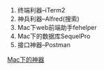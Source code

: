 1. 终端利器–iTerm2
2. 神兵利器–Alfred(搜索)
3. Mac下web前端助手fehelper
4. Mac下的数据库SequelPro
5. 接口神器–Postman

[Mac下的神器](https://blog.csdn.net/github_33304260/article/details/87898489)

